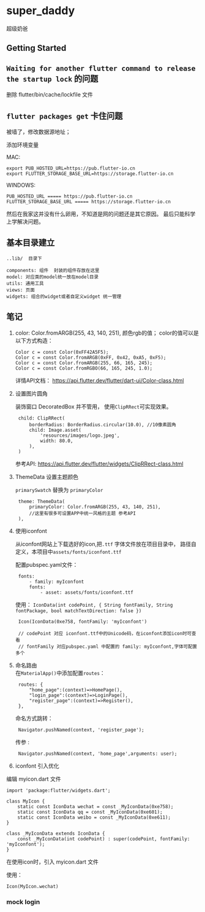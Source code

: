 # super_daddy

超级奶爸

## Getting Started

## ``Waiting for another flutter command to release the startup lock``   的问题

删除 flutter/bin/cache/lockfile  文件

## ``flutter packages get`` 卡住问题

被墙了，修改数据源地址； 

添加环境变量

MAC: 

    export PUB_HOSTED_URL=https://pub.flutter-io.cn
    export FLUTTER_STORAGE_BASE_URL=https://storage.flutter-io.cn

WINDOWS: 

    PUB_HOSTED_URL ===== https://pub.flutter-io.cn
    FLUTTER_STORAGE_BASE_URL ===== https://storage.flutter-io.cn 

然后在我家这并没有什么卵用，不知道是网的问题还是其它原因。 
最后只能科学上学解决问题。 


## 基本目录建立  
    ..lib/  目录下
  
    components: 组件  封装的组件存放在这里
    model: 对应类的model统一放在model目录
    utils: 通用工具 
    views: 页面
    widgets: 组合的widget或者自定义widget 统一管理  


## 笔记
1.  color: Color.fromARGB(255, 43, 140, 251),  颜色rgb的值； 
    color的值可以是以下方式构造：

        Color c = const Color(0xFF42A5F5);
        Color c = const Color.fromARGB(0xFF, 0x42, 0xA5, 0xF5);
        Color c = const Color.fromARGB(255, 66, 165, 245);
        Color c = const Color.fromRGBO(66, 165, 245, 1.0); 
    详情API文档： https://api.flutter.dev/flutter/dart-ui/Color-class.html 

2. 设置图片圆角 
 
    装饰窗口 DecoratedBox 并不管用， 使用``ClipRRect``可实现效果。  

        child: ClipRRect(
            borderRadius: BorderRadius.circular(10.0), //10像素圆角
            child: Image.asset(
                'resources/images/logo.jpeg',
                width: 80.0,
            ),
        ) 

   参考API: https://api.flutter.dev/flutter/widgets/ClipRRect-class.html 

3. ThemeData  设置主题颜色  

    ``primarySwatch`` 替换为 ``primaryColor`` 

        theme: ThemeData(
            primaryColor: Color.fromARGB(255, 43, 140, 251),
            //这里有很多可设置APP中统一风格的主题 参考API
        ),

4. 使用iconfont 
  
    从iconfont网站上下载选好的icon,把``.ttf`` 字体文件放在项目目录中， 
    路径自定义，本项目中``assets/fonts/iconfont.ttf `` 
    
    配置pubspec.yaml文件：

        fonts:
            - family: myIconfont
            fonts:
                - asset: assets/fonts/iconfont.ttf

    使用： ``IconData(int codePoint, { String fontFamily, String fontPackage, bool matchTextDirection: false })`` 

        Icon(IconData(0xe758, fontFamily: 'myIconfont')

        // codePoint 对应 iconfont.ttf中的Unicode码，在iconfont添加icon时可查看 
        // fontFamily 对应pubspec.yaml 中配置的 family: myIconfont,字体可配置多个   

5. 命名路由  
    在``MaterialApp()``中添加配置``routes``：
 
        routes: {
            "home_page":(context)=>HomePage(),
            "login_page":(context)=>LoginPage(),
            "register_page":(context)=>Register(),
        }, 

    命名方式跳转： 

        Navigator.pushNamed(context, 'register_page');  

    传参 :

        Navigator.pushNamed(context, 'home_page',arguments: user);  

6. iconfont 引入优化 

 编辑 myicon.dart 文件 

    import 'package:flutter/widgets.dart';

    class MyIcon {
        static const IconData wechat = const _MyIconData(0xe758);
        static const IconData qq = const _MyIconData(0xe601);
        static const IconData weibo = const _MyIconData(0xe611);
    }

    class _MyIconData extends IconData {
        const _MyIconData(int codePoint) : super(codePoint, fontFamily: 'myIconfont');
    }

在使用icon时，引入 myicon.dart 文件 

 使用：     

    Icon(MyIcon.wechat)
 
### mock login


